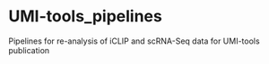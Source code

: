 # UMI-tools_pipelines
Pipelines for re-analysis of iCLIP and scRNA-Seq data for UMI-tools publication
